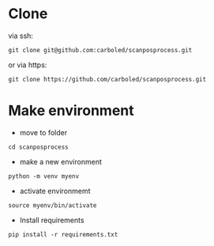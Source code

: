 # Clone
via ssh:
```
git clone git@github.com:carboled/scanposprocess.git
```
or via https:
```
git clone https://github.com/carboled/scanposprocess.git
```

# Make environment

- move to folder
```
cd scanposprocess
```
- make a new environment
```
python -m venv myenv
```
- activate environmemt
```
source myenv/bin/activate
```
- Install requirements
```
pip install -r requirements.txt
```
